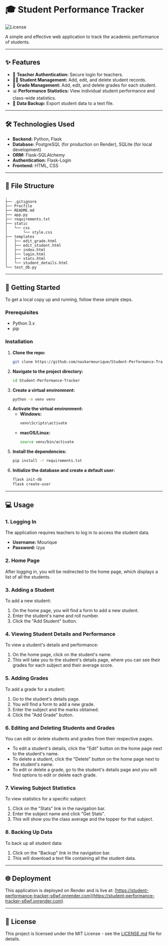 # 🎓 Student Performance Tracker

![License](https://img.shields.io/badge/license-MIT-blue.svg)

A simple and effective web application to track the academic performance of students.

---

## ✨ Features

*   🔐 **Teacher Authentication:** Secure login for teachers.
*   👨‍🎓 **Student Management:** Add, edit, and delete student records.
*   📝 **Grade Management:** Add, edit, and delete grades for each student.
*   📊 **Performance Statistics:** View individual student performance and class-wide statistics.
*   💾 **Data Backup:** Export student data to a text file.

---

## 🛠️ Technologies Used

*   **Backend:** Python, Flask
*   **Database:** PostgreSQL (for production on Render), SQLite (for local development)
*   **ORM:** Flask-SQLAlchemy
*   **Authentication:** Flask-Login
*   **Frontend:** HTML, CSS

---

## 📂 File Structure

```
.
├── .gitignore
├── Procfile
├── README.md
├── app.py
├── requirements.txt
├── static
│   └── css
│       └── style.css
├── templates
│   ├── edit_grade.html
│   ├── edit_student.html
│   ├── index.html
│   ├── login.html
│   ├── stats.html
│   └── student_details.html
└── test_db.py
```

---

## 🚀 Getting Started

To get a local copy up and running, follow these simple steps.

### Prerequisites

*   Python 3.x
*   pip

### Installation

1.  **Clone the repo:**
    ```sh
    git clone https://github.com/naskarmourique/Student-Performance-Tracker.git
    ```
2.  **Navigate to the project directory:**
    ```sh
    cd Student-Performance-Tracker
    ```
3.  **Create a virtual environment:**
    ```sh
    python -m venv venv
    ```
4.  **Activate the virtual environment:**
    *   **Windows:**
        ```sh
        venv\Scripts\activate
        ```
    *   **macOS/Linux:**
        ```sh
        source venv/bin/activate
        ```
5.  **Install the dependencies:**
    ```sh
    pip install -r requirements.txt
    ```
6.  **Initialize the database and create a default user:**
    ```sh
    flask init-db
    flask create-user
    ```

---

## 💻 Usage

### 1. Logging In

The application requires teachers to log in to access the student data.

*   **Username:** Mourique
*   **Password:** izya

### 2. Home Page

After logging in, you will be redirected to the home page, which displays a list of all the students.

### 3. Adding a Student

To add a new student:
1.  On the home page, you will find a form to add a new student.
2.  Enter the student's name and roll number.
3.  Click the "Add Student" button.

### 4. Viewing Student Details and Performance

To view a student's details and performance:
1.  On the home page, click on the student's name.
2.  This will take you to the student's details page, where you can see their grades for each subject and their average score.

### 5. Adding Grades

To add a grade for a student:
1.  Go to the student's details page.
2.  You will find a form to add a new grade.
3.  Enter the subject and the marks obtained.
4.  Click the "Add Grade" button.

### 6. Editing and Deleting Students and Grades

You can edit or delete students and grades from their respective pages.
*   To edit a student's details, click the "Edit" button on the home page next to the student's name.
*   To delete a student, click the "Delete" button on the home page next to the student's name.
*   To edit or delete a grade, go to the student's details page and you will find options to edit or delete each grade.

### 7. Viewing Subject Statistics

To view statistics for a specific subject:
1.  Click on the "Stats" link in the navigation bar.
2.  Enter the subject name and click "Get Stats".
3.  This will show you the class average and the topper for that subject.

### 8. Backing Up Data

To back up all student data:
1.  Click on the "Backup" link in the navigation bar.
2.  This will download a text file containing all the student data.

---

## 🌐 Deployment

This application is deployed on Render and is live at:
[https://student-performance-tracker-s6wf.onrender.com](https://student-performance-tracker-s6wf.onrender.com)

---

## 📄 License

This project is licensed under the MIT License - see the [LICENSE.md](LICENSE.md) file for details.